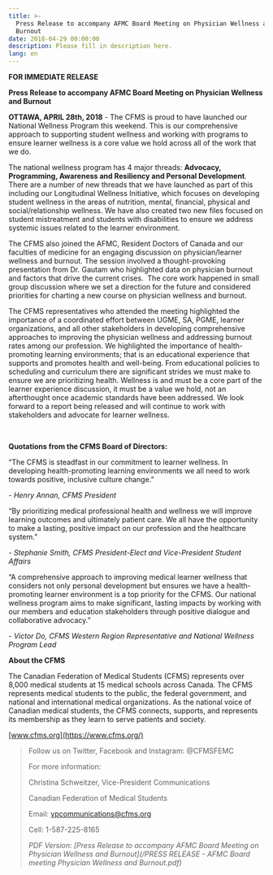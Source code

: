```yaml
---
title: >-
  Press Release to accompany AFMC Board Meeting on Physician Wellness and
  Burnout
date: 2018-04-29 00:00:00
description: Please fill in description here.
lang: en
---
```


**FOR IMMEDIATE RELEASE**

**Press Release to accompany AFMC Board Meeting on Physician Wellness and Burnout**

**OTTAWA, APRIL 28th, 2018** - The CFMS is proud to have launched our National Wellness Program this weekend. This is our comprehensive approach to supporting student wellness and working with programs to ensure learner wellness is a core value we hold across all of the work that we do.

The national wellness program has 4 major threads: **Advocacy, Programming, Awareness and Resiliency and Personal Development**. There are a number of new threads that we have launched as part of this including our Longitudinal Wellness Initiative, which focuses on developing student wellness in the areas of nutrition, mental, financial, physical and social/relationship wellness. We have also created two new files focused on student mistreatment and students with disabilities to ensure we address systemic issues related to the learner environment.

The CFMS also joined the AFMC, Resident Doctors of Canada and our faculties of medicine for an engaging discussion on physician/learner wellness and burnout. The session involved a thought-provoking presentation from Dr. Gautam who highlighted data on physician burnout and factors that drive the current crises. &nbsp;The core work happened in small group discussion where we set a direction for the future and considered priorities for charting a new course on physician wellness and burnout.

The CFMS representatives who attended the meeting highlighted the importance of a coordinated effort between UGME, SA, PGME, learner organizations, and all other stakeholders in developing comprehensive approaches to improving the physician wellness and addressing burnout rates among our profession. We highlighted the importance of health-promoting learning environments; that is an educational experience that supports and promotes health and well-being. From educational policies to scheduling and curriculum there are significant strides we must make to ensure we are prioritizing health. Wellness is and must be a core part of the learner experience discussion, it must be a value we hold, not an afterthought once academic standards have been addressed. We look forward to a report being released and will continue to work with stakeholders and advocate for learner wellness.

&nbsp;

**Quotations from the CFMS Board of Directors:**

“The CFMS is steadfast in our commitment to learner wellness. In developing health-promoting learning environments we all need to work towards positive, inclusive culture change.”

*- Henry Annan, CFMS President*

“By prioritizing medical professional health and wellness we will improve learning outcomes and ultimately patient care. We all have the opportunity to make a lasting, positive impact on our profession and the healthcare system.”

*- Stephanie Smith, CFMS President-Elect and Vice-President Student Affairs*

“A comprehensive approach to improving medical learner wellness that considers not only personal development but ensures we have a health-promoting learner environment is a top priority for the CFMS. Our national wellness program aims to make significant, lasting impacts by working with our members and education stakeholders through positive dialogue and collaborative advocacy.”

*- Victor Do, CFMS Western Region Representative and National Wellness Program Lead*

**About the CFMS**

The Canadian Federation of Medical Students (CFMS) represents over 8,000 medical students at 15 medical schools across Canada. The CFMS represents medical students to the public, the federal government, and national and international medical organizations. As the national voice of Canadian medical students, the CFMS connects, supports, and represents its membership as they learn to serve patients and society.

[www.cfms.org](https://www.cfms.org/)

> Follow us on Twitter, Facebook and Instagram: @CFMSFEMC
>
>
> For more information:
>
>
> Christina Schweitzer, Vice-President Communications
>
>
> Canadian Federation of Medical Students
>
>
> Email: vpcommunications@cfms.org
>
>
> Cell: 1-587-225-8165
>
>
> *PDF Version: [Press Release to accompany AFMC Board Meeting on Physician Wellness and Burnout](/PRESS RELEASE - AFMC Board meeting Physician Wellness and Burnout.pdf)*

&nbsp;